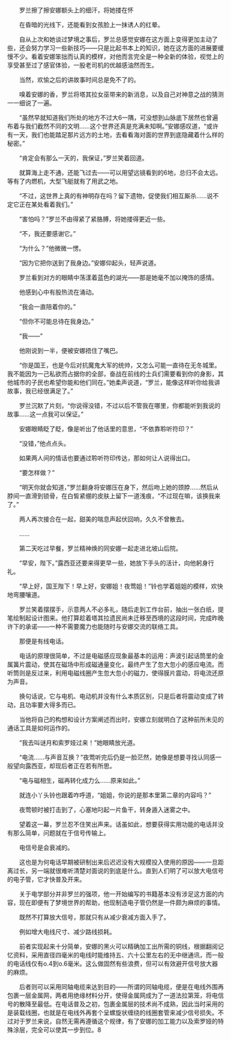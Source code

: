 　　罗兰擦了擦安娜额头上的细汗，将她搂在怀

　　在昏暗的光线下，还能看到女孩脸上一抹诱人的红晕。

　　自从上次和她谈过梦境之事后，罗兰总感觉安娜在这方面上变得更加主动了些，还会努力学习一些新技巧——只是比起书本上的知识，她在这方面的进展要缓慢不少。看着安娜笨拙而认真的模样，对他而言完全是一种全新的体验，视觉上的享受甚至过了感官体验，一股老司机的优越感油然而生。

　　当然，欢愉之后的讲故事时间总是免不了的。

　　嗅着安娜的香，罗兰将塔其拉女巫带来的新消息，以及自己对神意之战的猜测一一细说了一遍。

　　“虽然早就知道我们所处的地方不过大6一隅，可没想到山脉底下居然也曾遍布着与我们截然不同的文明……这个世界还真是充满未知啊。”安娜感叹道，“或许有一天，我们也能踏足那片远方的土地，去看看海对面的世界到底隐藏着什么样的秘密。”

　　“肯定会有那么一天的，我保证，”罗兰笑着回道。

　　就算海上走不通，还能飞过去——可以用望远镜看到的6地，总归不会太远。等有了内燃机，大型飞艇就有了用武之地。

　　“不过，这世界上真的有神明存在吗？留下遗物，促使我们相互厮杀……说不定它正在某处看着我们。”

　　“害怕吗？”罗兰不由得紧了紧胳膊，将她搂得更近一些。

　　“不，我还要感谢它。”

　　“为什么？”他微微一愣。

　　“因为它把你送到了我身边。”安娜仰起头，轻声说道。

　　罗兰看到对方的眼睛中荡漾着蓝色的湖光——那是她毫不加以掩饰的感情。

　　他感到心中有股热流在涌动。

　　“我会一直陪着你的。”

　　“但你不可能总待在我身边。”

　　“我——”

　　他刚说到一半，便被安娜捂住了嘴巴。

　　“你是国王，也是今后对抗魔鬼大军的统帅，又怎么可能一直待在无冬城里。我不能因为一己私欲而占据你的全部，奋战在前线的士兵们需要看到你的身影，其他城市的子民也希望你能和他们同在。”她柔声说道，“罗兰，能像这样听你给我讲故事，我已经很满足了。”

　　罗兰沉默了片刻，“你说得没错，不过以后不管我在哪里，你都能听到我说的故事……这一点我可以保证。”

　　安娜眼睛眨了眨，像是听出了他话里的意思，“不依靠聆听符印？”

　　“没错，”他点点头。

　　如果两人间的情话也要通过聆听符印传达，那如何让人说得出口。

　　“要怎样做？”

　　“明天你就会知道，”罗兰翻身将安娜压在身下，然后吻上她的颈脖……然后从脖间一直滑到锁骨，在白皙紧绷的皮肤上留下一道浅痕，“不过现在嘛，该换我来了。”

　　两人再次接合在一起，甜美的喘息声起伏回响，久久不曾散去。

　　……

　　第二天吃过早餐，罗兰精神焕的同安娜一起走进北坡山后院。

　　“早安，陛下。”露西亚还要来得更早一些，她放下手头的活计，向他躬身行礼。

　　“早上好，国王陛下！早上好，安娜姐！夜莺姐！”铃也学着姐姐的模样，欢快地弯腰嚷道。

　　罗兰笑着摆摆手，示意两人不必多礼，随后走到工作台前，抽出一张白纸，提笔绘制起设计图来。他打算趁着塔其拉遗民尚未迁移至西境的这段时间，完成昨晚许下的承诺——一种不需要魔力也能随时与安娜交流的联络工具。

　　那便是有线电话。

　　电话的原理很简单，不过是电磁感应现象最基本的运用：声波引起话筒里的金属簧片震动，使其在磁场中形成磁通量变化，最终产生了忽大忽小的感应电流。而听筒则是反过来，利用电磁线圈产生忽大忽小的磁力，使得膜片震动，将电流还原为声音。

　　换句话说，它与电机、电动机并没有什么本质区别，只是后者将震动变成了转动，且功率要大得多而已。

　　当他将自己的构想和设计方案阐述而出时，安娜立刻就明白了这种前所未见的通话工具是如何运作的。

　　“我去叫谜月和索罗娅过来！”她眼睛放光道。

　　“电流……与声音互换？”夜莺听完后仍是一脸茫然，她像是想要寻找认同感一般望向露西亚，却现后者正在若有所思。

　　“电与磁相生，磁再转化成力么……原来如此。”

　　就连小丫头铃也跟着咋呼道，“姐姐，你说的是那本里第二章的内容吗？”

　　夜莺顿时被打击到了，心塞地叼起一片鱼干，转身遁入迷雾之中。

　　望着这一幕，罗兰忍不住笑出声来。话虽如此，想要获得实用功能的电话并没有那么简单，问题就在于信号传输上。

　　电信号是会衰减的。

　　这也是为何电话早期被研制出来后迟迟没有大规模投入使用的原因——一旦距离过长，另一端就很难听清楚对面说的到底是什么。直到人们明了可以放大电信号的电子管，它才快普及开来。

　　关于电学部分并非罗兰的强项，他一开始编写的书籍基本没有涉足这方面的内容，现在即便有了梦境世界的帮助，他现制造电子管仍然是一件颇为麻烦的事情。

　　既然不打算放大信号，那就只有从减少衰减方面入手了。

　　例如增大电线尺寸、减少路线损耗。

　　前者实现起来十分简单，安娜的黑火可以精确加工出所需的铜线，根据翻阅记忆资料，采用直径四毫米的电线时能维持五、六十公里左右的无中继通讯，而一般的电话线仅有o.4到o.6毫米。这么做固然有些浪费，但可以有效避开信号放大器的麻烦。

　　后者则可以采用同轴电缆来达到目的——所谓的同轴电缆，便是在电线外围再包裹一层金属网，两者用绝缘材料分开，使得金属网成为了一道法拉第笼，将电信号的散降至最低。在电话普及之初，包裹金属层的技术尚不成熟，因此当时采用的是装载线圈，也就是在电线外再套个呈螺旋状缠绕的线圈套管来减少信号损失。不过对于罗兰来说，自然无需再遵循这个规律，有了安娜的加工能力以及索罗娅的特殊涂层，完全可以使其一步到位。8
